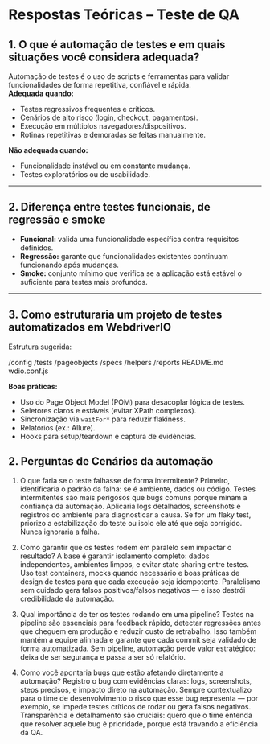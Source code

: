 # Respostas Teóricas – Teste de QA

## 1. O que é automação de testes e em quais situações você considera adequada?
Automação de testes é o uso de scripts e ferramentas para validar funcionalidades de forma repetitiva, confiável e rápida.  
**Adequada quando:**
- Testes regressivos frequentes e críticos.
- Cenários de alto risco (login, checkout, pagamentos).
- Execução em múltiplos navegadores/dispositivos.
- Rotinas repetitivas e demoradas se feitas manualmente.  

**Não adequada quando:**
- Funcionalidade instável ou em constante mudança.
- Testes exploratórios ou de usabilidade.  

---

## 2. Diferença entre testes funcionais, de regressão e smoke
- **Funcional:** valida uma funcionalidade específica contra requisitos definidos.  
- **Regressão:** garante que funcionalidades existentes continuam funcionando após mudanças.  
- **Smoke:** conjunto mínimo que verifica se a aplicação está estável o suficiente para testes mais profundos.  

---

## 3. Como estruturaria um projeto de testes automatizados em WebdriverIO
Estrutura sugerida:

/config
/tests
/pageobjects
/specs
/helpers
/reports
README.md
wdio.conf.js


**Boas práticas:**
- Uso do Page Object Model (POM) para desacoplar lógica de testes.  
- Seletores claros e estáveis (evitar XPath complexos).  
- Sincronização via `waitFor*` para reduzir flakiness.  
- Relatórios (ex.: Allure).  
- Hooks para setup/teardown e captura de evidências.


## 2. Perguntas de Cenários da automação
1. O que faria se o teste falhasse de forma intermitente?
Primeiro, identificaria o padrão da falha: se é ambiente, dados ou código. Testes intermitentes são mais perigosos que bugs comuns porque minam a confiança da automação. Aplicaria logs detalhados, screenshots e registros do ambiente para diagnosticar a causa. Se for um flaky test, priorizo a estabilização do teste ou isolo ele até que seja corrigido. Nunca ignoraria a falha.

2. Como garantir que os testes rodem em paralelo sem impactar o resultado?
A base é garantir isolamento completo: dados independentes, ambientes limpos, e evitar state sharing entre testes. Uso test containers, mocks quando necessário e boas práticas de design de testes para que cada execução seja idempotente. Paralelismo sem cuidado gera falsos positivos/falsos negativos — e isso destrói credibilidade da automação.

3. Qual importância de ter os testes rodando em uma pipeline?
Testes na pipeline são essenciais para feedback rápido, detectar regressões antes que cheguem em produção e reduzir custo de retrabalho. Isso também mantém a equipe alinhada e garante que cada commit seja validado de forma automatizada. Sem pipeline, automação perde valor estratégico: deixa de ser segurança e passa a ser só relatório.

4. Como você apontaria bugs que estão afetando diretamente a automação?
Registro o bug com evidências claras: logs, screenshots, steps precisos, e impacto direto na automação. Sempre contextualizo para o time de desenvolvimento o risco que esse bug representa — por exemplo, se impede testes críticos de rodar ou gera falsos negativos. Transparência e detalhamento são cruciais: quero que o time entenda que resolver aquele bug é prioridade, porque está travando a eficiência da QA.
